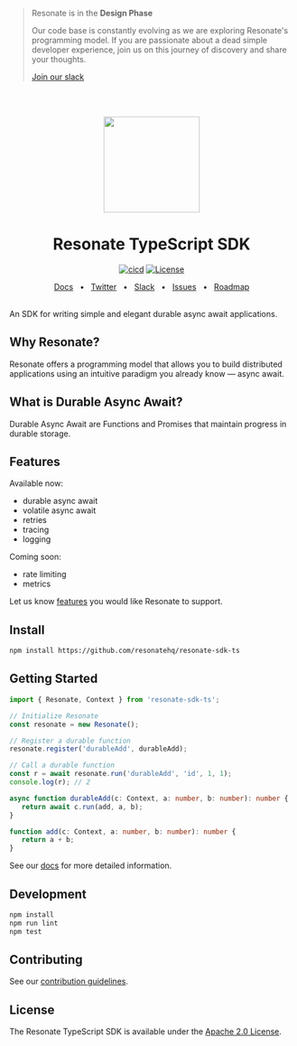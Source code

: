 > Resonate is in the **Design Phase**
> 
> Our code base is constantly evolving as we are exploring Resonate's programming model. If you are passionate about a dead simple developer experience, join us on this journey of discovery and share your thoughts.
>
> [Join our slack](https://resonatehqcommunity.slack.com)

<br /><br />
<p align="center">
   <img height="170"src="https://raw.githubusercontent.com/resonatehq/resonate/main/docs/img/echo.png">
</p>

<h1 align="center">Resonate TypeScript SDK</h1>

<div align="center">

[![cicd](https://github.com/resonatehq/resonate-sdk-ts/actions/workflows/cicd.yaml/badge.svg)](https://github.com/resonatehq/resonate-sdk-ts/actions/workflows/cicd.yaml)
[![License](https://img.shields.io/badge/License-Apache_2.0-blue.svg)](https://opensource.org/licenses/Apache-2.0)

</div>

<div align="center">
  <a href="https://docs.resonatehq.io">Docs</a>
  <span>&nbsp;&nbsp;•&nbsp;&nbsp;</span>
  <a href="https://twitter.com/resonatehqio">Twitter</a>
  <span>&nbsp;&nbsp;•&nbsp;&nbsp;</span>
  <a href="https://resonatehqcommunity.slack.com">Slack</a>
  <span>&nbsp;&nbsp;•&nbsp;&nbsp;</span>
  <a href="https://github.com/resonatehq/resonate-sdk-ts/issues">Issues</a>
  <span>&nbsp;&nbsp;•&nbsp;&nbsp;</span>
  <a href="https://github.com/resonatehq/resonate/issues/131">Roadmap</a>
  <br /><br />
</div>

An SDK for writing simple and elegant durable async await applications.

## Why Resonate?
Resonate offers a programming model that allows you to build distributed applications using an intuitive paradigm you already know — async await.

## What is Durable Async Await?

Durable Async Await are Functions and Promises that maintain progress in durable storage.

## Features

Available now:
- durable async await
- volatile async await
- retries
- tracing
- logging

Coming soon:
- rate limiting
- metrics

Let us know [features](https://github.com/resonatehq/resonate-sdk-ts/issues) you would like Resonate to support.

## Install
```bash
npm install https://github.com/resonatehq/resonate-sdk-ts
```

## Getting Started
```typescript
import { Resonate, Context } from 'resonate-sdk-ts';

// Initialize Resonate
const resonate = new Resonate();

// Register a durable function
resonate.register('durableAdd', durableAdd);

// Call a durable function
const r = await resonate.run('durableAdd', 'id', 1, 1);
console.log(r); // 2

async function durableAdd(c: Context, a: number, b: number): number {
   return await c.run(add, a, b);
}

function add(c: Context, a: number, b: number): number {
   return a + b;
}
```

See our [docs](https://docs.resonatehq.io) for more detailed information.

## Development
```bash
npm install
npm run lint
npm test
```

## Contributing
See our [contribution guidelines](CONTRIBUTING.md).

## License
The Resonate TypeScript SDK is available under the [Apache 2.0 License](LICENSE).
